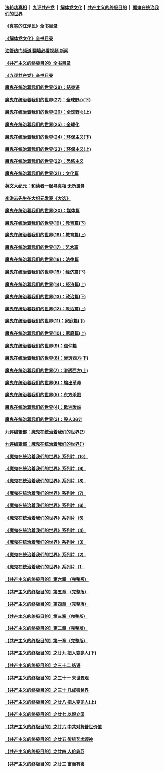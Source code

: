 ####  [法轮功真相](../../../../basic/blob/master/README.md?t=06171702) &nbsp;|&nbsp; [九评共产党](../../../../9ping.md/blob/master/README.md?t=06171702) &nbsp;|&nbsp; [解体党文化](../../../../jtdwh.md/blob/master/README.md?t=06171702)  &nbsp;|&nbsp; [共产主义的终极目的](../../../../gczydzjmd.md/blob/master/README.md?t=06171702) &nbsp;|&nbsp; [魔鬼在统治我们的世界](../../../../mgztzwmdsj.md/blob/master/README.md?t=06171702) 

#### [《真实的江泽民》全书目录](../pages/nsc422/n13721399.md?t=06171702) 

#### [《解体党文化》全书目录](../pages/nsc422/n13721157.md?t=06171702) 

#### [油管热门频道 翻墙必看视频 新闻](http://45.76.130.85:81/youtube.html?06171702)

#### [《共产主义的终极目的》全书目录](../pages/nsc422/n13721048.md?t=06171702) 

#### [《九评共产党》全书目录](../pages/nsc422/n13708085.md?t=06171702) 

#### [魔鬼在统治着我们的世界(28)：结束语](../pages/nsc422/n10936246.md?t=06171702) 

#### [魔鬼在统治着我们的世界(27)：全球野心(下)](../pages/nsc422/n10928319.md?t=06171702) 

#### [魔鬼在统治着我们的世界(26)：全球野心(上)](../pages/nsc422/n10900318.md?t=06171702) 

#### [魔鬼在统治着我们的世界(25)：全球化](../pages/nsc422/n10788205.md?t=06171702) 

#### [魔鬼在统治着我们的世界(24)：环保主义(下)](../pages/nsc422/n10695307.md?t=06171702) 

#### [魔鬼在统治着我们的世界(23)：环保主义(上)](../pages/nsc422/n10688613.md?t=06171702) 

#### [魔鬼在统治着我们的世界(22)：恐怖主义](../pages/nsc422/n10614727.md?t=06171702) 

#### [魔鬼在统治着我们的世界(21)：文化篇](../pages/nsc422/n10597706.md?t=06171702) 

#### [英文大纪元：和读者一起寻真相 无所畏惧](../pages/nsc422/n12542027.md?t=06171702) 

#### [李洪志先生在大纪元发表《大选》](../pages/nsc422/n12534746.md?t=06171702) 

#### [魔鬼在统治着我们的世界(20)：媒体篇](../pages/nsc422/n10586579.md?t=06171702) 

#### [魔鬼在统治着我们的世界(19)：教育篇(下)](../pages/nsc422/n10564808.md?t=06171702) 

#### [魔鬼在统治着我们的世界(18)：教育篇(上)](../pages/nsc422/n10526970.md?t=06171702) 

#### [魔鬼在统治着我们的世界(17)：艺术篇](../pages/nsc422/n10499093.md?t=06171702) 

#### [魔鬼在统治着我们的世界(16)：法律篇](../pages/nsc422/n10485969.md?t=06171702) 

#### [魔鬼在统治着我们的世界(15)：经济篇(下)](../pages/nsc422/n10469975.md?t=06171702) 

#### [魔鬼在统治着我们的世界(14)：经济篇(上)](../pages/nsc422/n10457370.md?t=06171702) 

#### [魔鬼在统治着我们的世界(13)：政治篇(下)](../pages/nsc422/n10448270.md?t=06171702) 

#### [魔鬼在统治着我们的世界(12)：政治篇(上)](../pages/nsc422/n10444576.md?t=06171702) 

#### [魔鬼在统治着我们的世界(11)：家庭篇(下)](../pages/nsc422/n10440961.md?t=06171702) 

#### [魔鬼在统治着我们的世界(10)：家庭篇(上)](../pages/nsc422/n10435448.md?t=06171702) 

#### [魔鬼在统治着我们的世界(9)：信仰篇](../pages/nsc422/n10432159.md?t=06171702) 

#### [魔鬼在统治着我们的世界(8)：渗透西方(下)](../pages/nsc422/n10429603.md?t=06171702) 

#### [魔鬼在统治着我们的世界(7)：渗透西方(上)](../pages/nsc422/n10426013.md?t=06171702) 

#### [魔鬼在统治着我们的世界(6)：输出革命](../pages/nsc422/n10421536.md?t=06171702) 

#### [魔鬼在统治着我们的世界(5)：东方杀戮](../pages/nsc422/n10417707.md?t=06171702) 

#### [魔鬼在统治着我们的世界(4)：欧洲发端](../pages/nsc422/n10414890.md?t=06171702) 

#### [魔鬼在统治着我们的世界(3)：毁人36计](../pages/nsc422/n10411583.md?t=06171702) 

#### [九评编辑部：魔鬼在统治着我们的世界(2)](../pages/nsc422/n10410036.md?t=06171702) 

#### [九评编辑部：魔鬼在统治着我们的世界(1)](../pages/nsc422/n10406825.md?t=06171702) 

#### [《魔鬼在统治着我们的世界》系列片（10）](../pages/nsc422/n12292670.md?t=06171702) 

#### [《魔鬼在统治着我们的世界》系列片（9）](../pages/nsc422/n12290859.md?t=06171702) 

#### [《魔鬼在统治着我们的世界》系列片（8）](../pages/nsc422/n12287445.md?t=06171702) 

#### [《魔鬼在统治着我们的世界》系列片（7）](../pages/nsc422/n12283425.md?t=06171702) 

#### [《魔鬼在统治着我们的世界》系列片（6）](../pages/nsc422/n12282314.md?t=06171702) 

#### [《魔鬼在统治着我们的世界》系列片（5）](../pages/nsc422/n12281419.md?t=06171702) 

#### [《魔鬼在统治着我们的世界》系列片（4）](../pages/nsc422/n12274024.md?t=06171702) 

#### [《魔鬼在统治着我们的世界》系列片（3）](../pages/nsc422/n12271322.md?t=06171702) 

#### [《魔鬼在统治着我们的世界》系列片（2）](../pages/nsc422/n12269049.md?t=06171702) 

#### [《魔鬼在统治着我们的世界》系列片（1）](../pages/nsc422/n12267575.md?t=06171702) 

#### [【共产主义的终极目的】第六章 （完整版）](../pages/nsc422/n11428913.md?t=06171702) 

#### [【共产主义的终极目的】第五章 （完整版）](../pages/nsc422/n11428912.md?t=06171702) 

#### [【共产主义的终极目的】第四章 （完整版）](../pages/nsc422/n11428907.md?t=06171702) 

#### [【共产主义的终极目的】第三章（完整版）](../pages/nsc422/n11428848.md?t=06171702) 

#### [【共产主义的终极目的】第二章（完整版）](../pages/nsc422/n11428831.md?t=06171702) 

#### [【共产主义的终极目的】第一章（完整版）](../pages/nsc422/n11417651.md?t=06171702) 

#### [【共产主义的终极目的】之廿九 把人变非人(下)](../pages/nsc422/n11344140.md?t=06171702) 

#### [【共产主义的终极目的】之三十二 结语](../pages/nsc422/n11360535.md?t=06171702) 

#### [【共产主义的终极目的】之三十一 末世景观](../pages/nsc422/n11351129.md?t=06171702) 

#### [【共产主义的终极目的】之三十 几成狼世界](../pages/nsc422/n11348280.md?t=06171702) 

#### [【共产主义的终极目的】之廿八 把人变非人(上)](../pages/nsc422/n11340492.md?t=06171702) 

#### [【共产主义的终极目的】之廿七 以恨立国](../pages/nsc422/n11336944.md?t=06171702) 

#### [【共产主义的终极目的】之廿六 中共对抗普世价值](../pages/nsc422/n11324785.md?t=06171702) 

#### [【共产主义的终极目的】之廿五 传统艺术颂神](../pages/nsc422/n11296396.md?t=06171702) 

#### [【共产主义的终极目的】之廿四 人伦典范](../pages/nsc422/n11296397.md?t=06171702) 

#### [【共产主义的终极目的】之廿三 富而有德](../pages/nsc422/n11283598.md?t=06171702) 

<img src='http://gfw-breaker.win/goodnews/indexes/nsc422.md' width='0px' height='0px'/>
